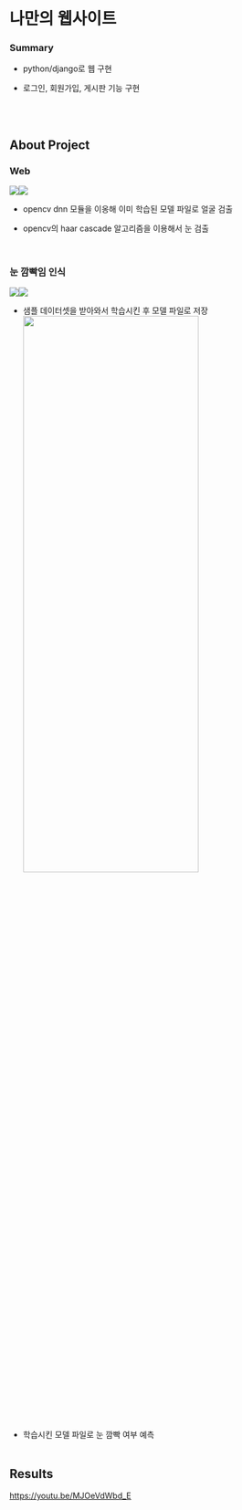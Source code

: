 # 나만의 웹사이트



### Summary


* python/django로 웹 구현

* 로그인, 회원가입, 게시판 기능 구현

  <br>

  <br>
  

## About Project

### Web

<img src="https://img.shields.io/badge/Language-Python-green?style=flat"/><img src="https://img.shields.io/badge/framework-Django-blue?style=flat"/>

* opencv dnn 모듈을 이옹해 이미 학습된 모델 파일로 얼굴 검출

* opencv의 haar cascade 알고리즘을 이용해서 눈 검출


  <br>

### 눈 깜빡임 인식

<img src="https://img.shields.io/badge/Language-Python-green?style=flat"/><img src="https://img.shields.io/badge/Library-Opencv-blue?style=flat"/>

* 샘플 데이터셋을 받아와서 학습시킨 후 모델 파일로 저장
  <img src="https://data-flair.training/blogs/wp-content/uploads/sites/2/2021/07/driver-drowsiness-dataset-sample.png" width="80%" height="50%">
* 학습시킨 모델 파일로 눈 깜빡 여부 예측
  <br>
  <br>

## Results

https://youtu.be/MJOeVdWbd_E



<br>
